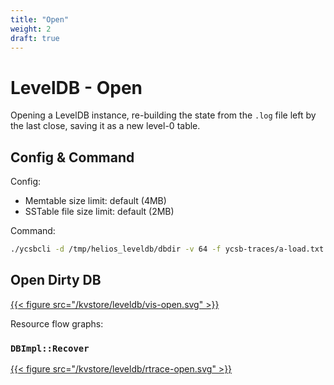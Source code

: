```yaml
---
title: "Open"
weight: 2
draft: true
---
```


# LevelDB - Open

Opening a LevelDB instance, re-building the state from the `.log` file left by the last close, saving it as a new level-0 table.


## Config & Command

Config:

- Memtable size limit: default (4MB)
- SSTable file size limit: default (2MB)

Command:

```bash
./ycsbcli -d /tmp/helios_leveldb/dbdir -v 64 -f ycsb-traces/a-load.txt
```


## Open Dirty DB

[{{< figure src="/kvstore/leveldb/vis-open.svg" >}}](/kvstore/leveldb/vis-open.html)

Resource flow graphs:

### `DBImpl::Recover`

[{{< figure src="/kvstore/leveldb/rtrace-open.svg" >}}](/kvstore/leveldb/rtrace-open.svg)
